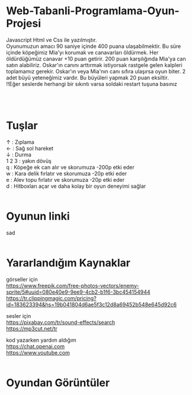 # Web-Tabanli-Programlama-Oyun-Projesi <br>
 Javascript Html ve Css ile yazılmıştır. <br>
 Oyunumuzun amacı 90 saniye içinde 400 puana ulaşabilmektir. Bu süre içinde köpeğimiz Mia'yı korumak ve canavarları öldürmek. Her öldürdüğümüz canavar +10 puan getirir. 200 puan karşılığında Mia'ya can satın alabiliriz. Oskar'ın canını arttırmak istiyorsak rastgele gelen kalpleri toplamamız gerekir. Oskar'ın veya Mia'nın canı sıfıra ulaşırsa oyun biter. 2 adet büyü yeteneğimiz vardır. Bu büyüleri yapmak 20 puan eksiltir.  <br>
 !!Eğer seslerde herhangi bir sıkıntı varsa soldaki restart tuşuna basınız 
 
 <br> <br>
# Tuşlar  <br>
↑ : Zıplama  <br>
← : Sağ sol hareket <br>
↓ : Durma <br>
1 2 3 : yakın dövüş  <br>
q : Köpeğe ek can alır ve skorumuza -200p etki eder <br>
w : Kara delik fırlatır ve skorumuza -20p etki eder <br>
e : Alev topu fırlatır ve skorumuza -20p etki eder <br>
d : Hitboxları açar ve daha kolay bir oyun deneyimi sağlar  <br> <br>

# Oyunun linki 
sad
<br> <br>
# Yararlandığım Kaynaklar 
görseller için <br>
https://www.freepik.com/free-photos-vectors/enemy-sprite/5#uuid=080e40e9-9ee9-4cb2-b1f6-3bc454154944 <br>
https://tr.clippingmagic.com/pricing?id=183623394&hs=19b041804d6ae5f3c12d8a69452b548e645d92c6

sesler için  <br>
https://pixabay.com/tr/sound-effects/search <br>
https://mp3cut.net/tr

kod yazarken yardım aldığım <br>
https://chat.openai.com <br>
https://www.youtube.com
<br> <br>
# Oyundan Görüntüler
